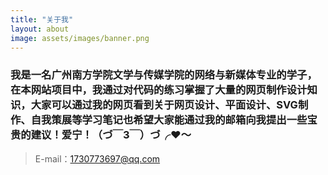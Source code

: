 ```yaml
---
title: "关于我"
layout: about
image: assets/images/banner.png
---
```


### 我是一名广州南方学院文学与传媒学院的网络与新媒体专业的学子，在本网站项目中，我通过对代码的练习掌握了大量的网页制作设计知识，大家可以通过我的网页看到关于网页设计、平面设计、SVG制作、自我策展等学习笔记也希望大家能通过我的邮箱向我提出一些宝贵的建议！爱宁！（づ￣3￣）づ╭❤～

> E-mail：1730773697@qq.com